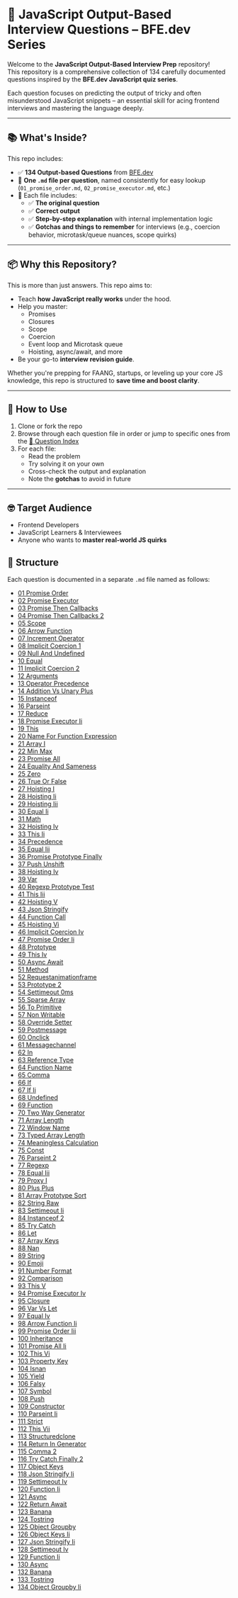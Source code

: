 # 📘 JavaScript Output-Based Interview Questions – BFE.dev Series

Welcome to the **JavaScript Output-Based Interview Prep** repository!  
This repository is a comprehensive collection of 134 carefully documented questions inspired by the **BFE.dev JavaScript quiz series**.

Each question focuses on predicting the output of tricky and often misunderstood JavaScript snippets – an essential skill for acing frontend interviews and mastering the language deeply.

---

## 📚 What's Inside?

This repo includes:

- ✅ **134 Output-based Questions** from [BFE.dev](https://bfe.dev)
- 📂 **One `.md` file per question**, named consistently for easy lookup (`01_promise_order.md`, `02_promise_executor.md`, etc.)
- 📖 Each file includes:
  - ✅ **The original question**
  - ✅ **Correct output**
  - ✅ **Step-by-step explanation** with internal implementation logic
  - ✅ **Gotchas and things to remember** for interviews (e.g., coercion behavior, microtask/queue nuances, scope quirks)

---

## 📦 Why this Repository?

This is more than just answers. This repo aims to:

- Teach **how JavaScript really works** under the hood.
- Help you master:
  - Promises
  - Closures
  - Scope
  - Coercion
  - Event loop and Microtask queue
  - Hoisting, async/await, and more
- Be your go-to **interview revision guide**.

Whether you're prepping for FAANG, startups, or leveling up your core JS knowledge, this repo is structured to **save time and boost clarity**.

---

## 🧠 How to Use

1. Clone or fork the repo
2. Browse through each question file in order or jump to specific ones from the [📂 Question Index](#📂-question-index)
3. For each file:
   - Read the problem
   - Try solving it on your own
   - Cross-check the output and explanation
   - Note the **gotchas** to avoid in future

---

## 🤓 Target Audience

- Frontend Developers
- JavaScript Learners & Interviewees
- Anyone who wants to **master real-world JS quirks**

## 📁 Structure
Each question is documented in a separate `.md` file named as follows:
- [01 Promise Order](./questions/01_Promise_Order.md)
- [02 Promise Executor](./questions/02_Promise_Executor.md)
- [03 Promise Then Callbacks](./questions/03_promise_then_callbacks.md)
- [04 Promise Then Callbacks 2](./questions/04_promise_then_callbacks_2.md)
- [05 Scope](./questions/05_scope.md)
- [06 Arrow Function](./questions/06_arrow_function.md)
- [07 Increment Operator](./questions/07_increment_operator.md)
- [08 Implicit Coercion 1](./questions/08_implicit_coercion_1.md)
- [09 Null And Undefined](./questions/09_null_and_undefined.md)
- [10 Equal](./questions/10_equal.md)
- [11 Implicit Coercion 2](./questions/11_implicit_coercion_2.md)
- [12 Arguments](./questions/12_arguments.md)
- [13 Operator Precedence](./questions/13_operator_precedence.md)
- [14 Addition Vs Unary Plus](./questions/14_addition_vs_unary_plus.md)
- [15 Instanceof](./questions/15_instanceof.md)
- [16 Parseint](./questions/16_parseint.md)
- [17 Reduce](./questions/17_reduce.md)
- [18 Promise Executor Ii](./questions/18_promise_executor_ii.md)
- [19 This](./questions/19_this.md)
- [20 Name For Function Expression](./questions/20_name_for_function_expression.md)
- [21 Array I](./questions/21_array_i.md)
- [22 Min Max](./questions/22_min_max.md)
- [23 Promise All](./questions/23_promise_all.md)
- [24 Equality And Sameness](./questions/24_equality_and_sameness.md)
- [25 Zero](./questions/25_zero.md)
- [26 True Or False](./questions/26_true_or_false.md)
- [27 Hoisting I](./questions/27_hoisting_i.md)
- [28 Hoisting Ii](./questions/28_hoisting_ii.md)
- [29 Hoisting Iii](./questions/29_hoisting_iii.md)
- [30 Equal Ii](./questions/30_equal_ii.md)
- [31 Math](./questions/31_math.md)
- [32 Hoisting Iv](./questions/32_hoisting_iv.md)
- [33 This Ii](./questions/33_this_ii.md)
- [34 Precedence](./questions/34_precedence.md)
- [35 Equal Iii](./questions/35_equal_iii.md)
- [36 Promise Prototype Finally](./questions/36_promise_prototype_finally.md)
- [37 Push Unshift](./questions/37_push_unshift.md)
- [38 Hoisting Iv](./questions/38_hoisting_iv.md)
- [39 Var](./questions/39_var.md)
- [40 Regexp Prototype Test](./questions/40_regexp_prototype_test.md)
- [41 This Iii](./questions/41_this_iii.md)
- [42 Hoisting V](./questions/42_hoisting_v.md)
- [43 Json Stringify](./questions/43_json_stringify.md)
- [44 Function Call](./questions/44_function_call.md)
- [45 Hoisting Vi](./questions/45_hoisting_vi.md)
- [46 Implicit Coercion Iv](./questions/46_implicit_coercion_iv.md)
- [47 Promise Order Ii](./questions/47_promise_order_ii.md)
- [48 Prototype](./questions/48_prototype.md)
- [49 This Iv](./questions/49_this_iv.md)
- [50 Async Await](./questions/50_async_await.md)
- [51 Method](./questions/51_method.md)
- [52 Requestanimationframe](./questions/52_requestanimationframe.md)
- [53 Prototype 2](./questions/53_prototype_2.md)
- [54 Settimeout 0ms](./questions/54_settimeout_0ms.md)
- [55 Sparse Array](./questions/55_sparse_array.md)
- [56 To Primitive](./questions/56_to_primitive.md)
- [57 Non Writable](./questions/57_non_writable.md)
- [58 Override Setter](./questions/58_override_setter.md)
- [59 Postmessage](./questions/59_postmessage.md)
- [60 Onclick](./questions/60_onclick.md)
- [61 Messagechannel](./questions/61_messagechannel.md)
- [62 In](./questions/62_in.md)
- [63 Reference Type](./questions/63_reference_type.md)
- [64 Function Name](./questions/64_function_name.md)
- [65 Comma](./questions/65_comma.md)
- [66 If](./questions/66_if.md)
- [67 If Ii](./questions/67_if_ii.md)
- [68 Undefined](./questions/68_undefined.md)
- [69 Function](./questions/69_function.md)
- [70 Two Way Generator](./questions/70_two_way_generator.md)
- [71 Array Length](./questions/71_array_length.md)
- [72 Window Name](./questions/72_window_name.md)
- [73 Typed Array Length](./questions/73_typed_array_length.md)
- [74 Meaningless Calculation](./questions/74_meaningless_calculation.md)
- [75 Const](./questions/75_const.md)
- [76 Parseint 2](./questions/76_parseint_2.md)
- [77 Regexp](./questions/77_regexp.md)
- [78 Equal Iii](./questions/78_equal_iii.md)
- [79 Proxy I](./questions/79_proxy_i.md)
- [80 Plus Plus](./questions/80_plus_plus.md)
- [81 Array Prototype Sort](./questions/81_array_prototype_sort.md)
- [82 String Raw](./questions/82_string_raw.md)
- [83 Settimeout Ii](./questions/83_settimeout_ii.md)
- [84 Instanceof 2](./questions/84_instanceof_2.md)
- [85 Try Catch](./questions/85_try_catch.md)
- [86 Let](./questions/86_let.md)
- [87 Array Keys](./questions/87_array_keys.md)
- [88 Nan](./questions/88_nan.md)
- [89 String](./questions/89_string.md)
- [90 Emoji](./questions/90_emoji.md)
- [91 Number Format](./questions/91_number_format.md)
- [92 Comparison](./questions/92_comparison.md)
- [93 This V](./questions/93_this_v.md)
- [94 Promise Executor Iv](./questions/94_promise_executor_iv.md)
- [95 Closure](./questions/95_closure.md)
- [96 Var Vs Let](./questions/96_var_vs_let.md)
- [97 Equal Iv](./questions/97_equal_iv.md)
- [98 Arrow Function Ii](./questions/98_arrow_function_ii.md)
- [99 Promise Order Iii](./questions/99_promise_order_iii.md)
- [100 Inheritance](./questions/100_inheritance.md)
- [101 Promise All Ii](./questions/101_promise_all_ii.md)
- [102 This Vi](./questions/102_this_vi.md)
- [103 Property Key](./questions/103_property_key.md)
- [104 Isnan](./questions/104_isnan.md)
- [105 Yield](./questions/105_yield.md)
- [106 Falsy](./questions/106_falsy.md)
- [107 Symbol](./questions/107_symbol.md)
- [108 Push](./questions/108_push.md)
- [109 Constructor](./questions/109_constructor.md)
- [110 Parseint Ii](./questions/110_parseint_ii.md)
- [111 Strict](./questions/111_strict.md)
- [112 This Vii](./questions/112_this_vii.md)
- [113 Structuredclone](./questions/113_structuredclone.md)
- [114 Return In Generator](./questions/114_return_in_generator.md)
- [115 Comma 2](./questions/115_comma_2.md)
- [116 Try Catch Finally 2](./questions/116_try_catch_finally_2.md)
- [117 Object Keys](./questions/117_object_keys.md)
- [118 Json Stringify Ii](./questions/118_json_stringify_ii.md)
- [119 Settimeout Iv](./questions/119_settimeout_iv.md)
- [120 Function Ii](./questions/120_function_ii.md)
- [121 Async](./questions/121_async.md)
- [122 Return Await](./questions/122_return_await.md)
- [123 Banana](./questions/123_banana.md)
- [124 Tostring](./questions/124_tostring.md)
- [125 Object Groupby](./questions/125_object_groupby.md)
- [126 Object Keys Ii](./questions/126_object_keys_ii.md)
- [127 Json Stringify Ii](./questions/127_json_stringify_ii.md)
- [128 Settimeout Iv](./questions/128_settimeout_iv.md)
- [129 Function Ii](./questions/129_function_ii.md)
- [130 Async](./questions/130_async.md)
- [132 Banana](./questions/132_banana.md)
- [133 Tostring](./questions/133_tostring.md)
- [134 Object Groupby Ii](./questions/134_object_groupby_ii.md)
